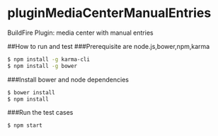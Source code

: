# pluginMediaCenterManualEntries
BuildFire Plugin: media center with manual entries 

##How to run and test
###Prerequisite are node.js,bower,npm,karma
```bash
$ npm install -g karma-cli
$ npm install -g bower
```
###Install bower and node dependencies
```bash
$ bower install
$ npm install
```
###Run the test cases
```bash
$ npm start
```
